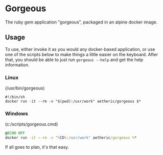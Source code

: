 # Gorgeous

The ruby gem application "gorgeous", packaged in an alpine docker image.

## Usage

To use, either invoke it as you would any docker-based application, or use one of the scripts below to make things a little easier on the keyboard. After that, you should be able to just run `gorgeous --help` and get the help information.

### Linux
(/usr/bin/gorgeous)

```shell
#!/bin/sh
docker run -it --rm -v "$(pwd):/usr/work" aetheric/gorgeous $*

```

### Windows
(c:/scripts/gorgeous.cmd)

```cmd
@ECHO OFF
docker run -it --rm -v "%CD%:/usr/work" aetheric/gorgeous %*
```

If all goes to plan, it's that easy.

